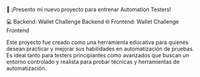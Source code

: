 


🎉 ¡Presento mi nuevo proyecto para entrenar Automation Testers!

💻 Backend: Wallet Challenge Backend
🌐 Frontend: Wallet Challenge Frontend

Este proyecto fue creado como una herramienta educativa para quienes desean practicar y mejorar sus habilidades en automatización de pruebas. Es ideal tanto para testers principiantes como avanzados que buscan un entorno controlado y realista para probar técnicas y herramientas de automatización.
